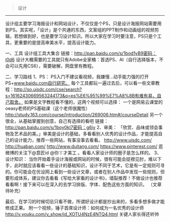 > 设计
----------

设计组主要学习海报设计和网站设计，不仅仅是个PS，只是设计海报网站需要用到PS。其实呢，「设计」是个共通的东西，文案组的PPT制作和动画组的视频剪辑，若想做到好，也是要学习设计知识。所以大家在学习时要注意，PS只是个工具，更重要的是提高审美水平，提高设计能力。

一、工具
设计组工具大集合  链接：http://pan.baidu.com/s/1bod1yB9密码：i0d6
设计大概需要的工具就只有Adobe全家桶：首选PS、AI（自行选择版本，不会可以先用CS6），需要破解，网盘里有教程。

二、学习路线
1、PS：
PS入门不建议看视频，我嫌慢…动手能力强的打开PS+www.baidu.com自行研究。
每个工具都玩一遍过去后，可以看一些文章教程：http://so.uisdc.com/cse/search?s=16162430669563244173&q=ps%E6%95%99%E7%A8%8B有难有易，自己取舍。
如果是文字教程看不懂的，这两个视频可以选择：
一个是网易云课堂的oeasy老师的PS基础课（这个老师很魔性）
http://study.163.com/course/introduction/269006.htm#/courseDetail
另一个很全，从基础掌握到创意，自己有选择的看吧
链接：http://pan.baidu.com/s/1boy0kI7密码：g6iy
2、审美：
「欣赏、品味或领会事物及艺术品的美。」审美是设计的基础，多看看别人优秀的设计作品，才能提高自己的设计能力，推荐一些网站，有事没事去看看。
http://www.uisdc.com/
http://huaban.com/
http://www.duitang.com/
https://www.pinterest.com/
逛微博的关注下@意匠id @你丫才美工 。看看人家设计师的圈子是怎么样的。
3、设计知识：
当你开始着手设计海报或网站的时候，很有可能会捉襟见肘，难以下手，此时就应该看看一些设计的基础知识，设计不同于艺术，它是有一定规则可寻的。你可能会在优设网上看到一些设计文章，或者在别人作品中发现一些规则，但要形成体系，建议你去看看《写给大家看的设计书》，墙裂推荐！不做设计也推荐看看啊！接下来可以在深入的去学习排版、字体、配色这些方面的知识。
（文章待补充）

最后、在学习的时候切忌只看不做，所谓好设计都是抄出来的，多看多想多做才能修成正果。
附一个视频，锤子首席设计师：如何成为一名优秀的设计师 http://v.youku.com/v_show/id_XOTU4NzE4NTQ4.html    关键人家长得还听帅
